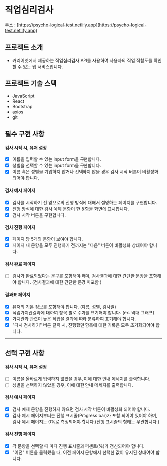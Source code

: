# 직업심리검사

주소 : [https://psycho-logical-test.netlify.app](https://psycho-logical-test.netlify.app)
  
## 프로젝트 소개
  - 커리어넷에서 제공하는 직업심리검사 API를 사용하여 사용자의 직업 적합도를 확인할 수 있는 웹 서비스입니다.
  
## 프로젝트 기술 스택
  - JavaScript
  - React
  - Bootstrap
  - axios
  - git

## 필수 구현 사항

<h4> 검사 시작 시, 유저 설정 </h4>

- [X] 이름을 입력할 수 있는 input form을 구현합니다.
- [X] 성별을 선택할 수 있는 input form을 구현합니다.
- [X] 이름 혹은 성별을 기입하지 않거나 선택하지 않을 경우 검사 시작 버튼이 비활성화 되어야 합니다.

<h4> 검사 예시 페이지 </h4>

- [X] 검사를 시작하기 전 앞으로의 진행 방식에 대해서 설명하는 페이지를 구현합니다.
- [X] 진행 방식에 대한 검사 예제 문항이 한 문항을 화면에 표시합니다.
- [X] 검사 시작 버튼을 구현합니다. 

<h4> 검사 진행 페이지 </h4>

- [X] 페이지 당 5개의 문항이 보여야 합니다.
- [X] 페이지 내 문항을 모두 진행하기 전까지는 "다음" 버튼이 비활성화 상태여야 합니다.

<h4> 검사 완료 페이지 </h4>

- [ ] 검사가 완료되었다는 문구를 포함해야 하며, 검사결과에 대한 간단한 문장을 포함해야 합니다. (검사결과에 대한 간단한 문장 미포함 )

<h4> 결과표 페이지 </h4>

- [X] 유저의 기본 정보를 포함해야 합니다. (이름, 성별, 검사일)
- [X] 직업가치관결과에 대하여 항목 별로 수치를 표기해야 합니다. (ex. 막대 그래프)
- [X] 가치관과 관련이 높은 직업을 결과에 따라 분류하여 표기해야 합니다.
- [X] "다시 검사하기" 버튼 클릭 시, 진행했던 항목에 대한 기록은 모두 초기화되어야 합니다.

---

## 선택 구현 사항

<h4> 검사 시작 시, 유저 설정 </h4>

- [ ] 이름을 올바르게 입력하지 않았을 경우, 이에 대한 안내 메세지를 출력합니다.
- [ ] 성별을 선택하지 않았을 경우, 이에 대한 안내 메세지를 출력합니다.

<h4> 검사 예시 페이지 </h4>

- [X] 검사 예제 문항을 진행하지 않으면 검사 시작 버튼이 비활성화 되어야 합니다.
- [X] 검사 예시 페이지부터는 진행 표시줄(Progress bar)가 포함 되어야 있어야 하며, 검사 예시 페이지는 0%로 측정되어야 합니다.(진행 표시줄의 형태는 무관합니다.)

<h4> 검사 진행 페이지 </h4>

- [X] 각 문항을 선택할 때 마다 진행 표시줄과 퍼센트(%)가 갱신되어야 합니다.
- [X] "이전" 버튼을 클릭했을 때, 이전 페이지 문항에서 선택한 값이 유지된 상태여야 합니다.

